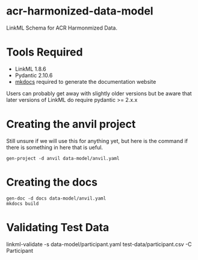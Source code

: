 # acr-harmonized-data-model
LinkML Schema for ACR Harmonmized Data. 

# Tools Required
* LinkML 1.8.6
* Pydantic 2.10.6
* [mkdocs](https://www.mkdocs.org/) required to generate the documentation website

Users can probably get away with slightly older versions but be aware that later versions of LinkML do require pydantic >= 2.x.x

# Creating the anvil project
Still unsure if we will use this for anything yet, but here is the command if there is something in here that is ueful. 

```
gen-project -d anvil data-model/anvil.yaml
```

# Creating the docs
```
gen-doc -d docs data-model/anvil.yaml
mkdocs build
```

# Validating Test Data
linkml-validate -s data-model/participant.yaml test-data/participant.csv -C Participant